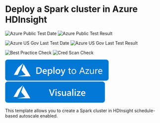 # Deploy a Spark cluster in Azure HDInsight

![Azure Public Test Date](https://azurequickstartsservice.blob.core.windows.net/badges/101-hdinsight-spark-linux/PublicLastTestDate.svg)
![Azure Public Test Result](https://azurequickstartsservice.blob.core.windows.net/badges/101-hdinsight-spark-linux/PublicDeployment.svg)

![Azure US Gov Last Test Date](https://azurequickstartsservice.blob.core.windows.net/badges/101-hdinsight-spark-linux/FairfaxLastTestDate.svg)
![Azure US Gov Last Test Result](https://azurequickstartsservice.blob.core.windows.net/badges/101-hdinsight-spark-linux/FairfaxDeployment.svg)

![Best Practice Check](https://azurequickstartsservice.blob.core.windows.net/badges/101-hdinsight-spark-linux/BestPracticeResult.svg)
![Cred Scan Check](https://azurequickstartsservice.blob.core.windows.net/badges/101-hdinsight-spark-linux/CredScanResult.svg)

[![Deploy To Azure](https://raw.githubusercontent.com/Azure/azure-quickstart-templates/master/1-CONTRIBUTION-GUIDE/images/deploytoazure.svg?sanitize=true)](https://portal.azure.com/#create/Microsoft.Template/uri/https%3A%2F%2Fraw.githubusercontent.com%2FAzure%2Fazure-quickstart-templates%2Fmaster%2F101-hdinsight-spark-linux%2Fazuredeploy.json)  [![Visualize](https://raw.githubusercontent.com/Azure/azure-quickstart-templates/master/1-CONTRIBUTION-GUIDE/images/visualizebutton.svg?sanitize=true)](http://armviz.io/#/?load=https%3A%2F%2Fraw.githubusercontent.com%2FAzure%2Fazure-quickstart-templates%2Fmaster%2F101-hdinsight-spark-linux%2Fazuredeploy.json)

This template allows you to create a Spark cluster in HDInsight schedule-based autoscale enabled.


